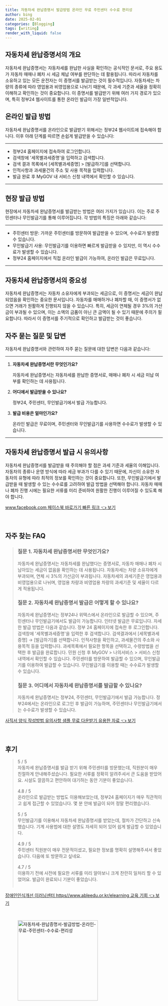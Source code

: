 ```yaml
---
title: 자동차세 완납증명서 발급방법 온라인 무료 주민센터 수수료 편리성
author: bing
date: 2025-02-01
categories: [Blogging]
tags: [writing]
render_with_liquid: false
---
```



<h2 id='자동차세_완납증명서_의_개요'>자동차세 완납증명서의 개요</h2>

<p>자동차세 완납증명서는 자동차세를 완납한 사실을 확인하는 공식적인 문서로, 주요 용도가 자동차 매매나 폐차 시 세금 체납 여부를 판단하는 데 활용됩니다. 따라서 자동차를 소유하고 있는 모든 운전자는 이 증명서를 발급받는 것이 필수적입니다. 자동차세는 차량의 종류에 따라 영업용과 비영업용으로 나뉘기 때문에, 각 과세 기준과 세율을 정확히 이해하고 확인하는 것이 중요합니다. 이 증명서를 발급받기 위해 여러 가지 경로가 있으며, 특히 정부24 웹사이트를 통한 온라인 발급이 가장 일반적입니다.</p>

<h2 id='온라인_발급_방법'>온라인 발급 방법</h2>

<p>자동차세 완납증명서를 온라인으로 발급받기 위해서는 정부24 웹사이트에 접속해야 합니다. 이후 아래 단계를 따르면 손쉽게 발급받을 수 있습니다:</p>

<hr />

<ul>
    <li>정부24 홈페이지에 접속하여 로그인합니다.</li>
    <li>검색창에 '세목별과세증명'을 입력하고 검색합니다.</li>
    <li>검색 결과 목록에서 [세목별과세증명] > [발급하기]를 선택합니다.</li>
    <li>인적사항과 과세물건의 주소 및 사용 목적을 입력합니다.</li>
    <li>발급 완료 후 MyGOV 내 서비스 신청 내역에서 확인할 수 있습니다.</li>
</ul>

<hr />

<h2 id='현장_발급_방법'>현장 발급 방법</h2>

<p>현장에서 자동차세 완납증명서를 발급받는 방법은 여러 가지가 있습니다. 이는 주로 주민센터나 무인발급기를 통해 이루어집니다. 각 방법의 특징은 아래와 같습니다:</p>

<hr />

<ul>
    <li>주민센터 방문: 가까운 주민센터를 방문하여 발급받을 수 있으며, 수수료가 발생할 수 있습니다.</li>
    <li>무인발급기 사용: 무인발급기를 이용하면 빠르게 발급받을 수 있지만, 이 역시 수수료가 발생할 수 있습니다.</li>
    <li>정부24 홈페이지에서 직접 온라인 발급이 가능하여, 온라인 발급은 무료입니다.</li>
</ul>

<hr />

<h2 id='자동차세_완납증명서의_중요성'>자동차세 완납증명서의 중요성</h2>

<p>자동차세 완납증명서는 자동차 소유자에게 부과되는 세금으로, 이 증명서는 세금이 완납되었음을 확인하는 중요한 문서입니다. 자동차를 매매하거나 폐차할 때, 이 증명서가 없으면 거래가 원활하게 진행되지 않을 수 있습니다. 특히, 세금이 연체될 경우 3%의 가산금이 부과될 수 있으며, 이는 소액의 금품이 아닌 큰 금액이 될 수 있기 때문에 주의가 필요합니다. 따라서 이 증명서를 주기적으로 확인하고 발급받는 것이 좋습니다.</p>

<h2 id='자주_묻는_질문_및_답변'>자주 묻는 질문 및 답변</h2>

<p>자동차세 완납증명서와 관련하여 자주 묻는 질문에 대한 답변은 다음과 같습니다:</p>

<hr />

<ol>
    <li>
        <b>자동차세 완납증명서란 무엇인가요?</b>
        <p>자동차세 완납증명서는 자동차세를 완납한 증명서로, 매매나 폐차 시 세금 미납 여부를 확인하는 데 사용됩니다.</p>
    </li>
    <li>
        <b>어디에서 발급받을 수 있나요?</b>
        <p>정부24, 주민센터, 무인발급기에서 발급 가능합니다.</p>
    </li>
    <li>
        <b>발급 비용은 얼마인가요?</b>
        <p>온라인 발급은 무료이며, 주민센터와 무인발급기를 사용하면 수수료가 발생할 수 있습니다.</p>
    </li>
</ol>

<hr />

<h2 id='자동차세_완납증명서_발급시_유의사항'>자동차세 완납증명서 발급 시 유의사항</h2>

<p>자동차세 완납증명서를 발급받을 때 주의해야 할 점은 과세 기준과 세율의 이해입니다. 자동차의 종류나 운영 방식에 따라 세금 부과가 다를 수 있기 때문에, 자신이 소유한 자동차의 유형에 따라 최적의 정보를 확인하는 것이 중요합니다. 또한, 무인발급기에서 발급받을 때 발생할 수 있는 수수료를 고려하여 발급 방법을 선택해야 합니다. 자동차 매매나 폐차 진행 시에는 필요한 서류를 미리 준비하여 원활한 진행이 이루어질 수 있도록 해야 합니다.</p>


<p><a class="click-button" title="www.facebook.com 페이스북 바로가기 빠른 링크" href="https://adkhouse.github.io/posts/www.facebook.com-%ED%8E%98%EC%9D%B4%EC%8A%A4%EB%B6%81-%EB%B0%94%EB%A1%9C%EA%B0%80%EA%B8%B0-%EB%B9%A0%EB%A5%B8-%EB%A7%81%ED%81%AC/" rel="dofollow">www.facebook.com 페이스북 바로가기 빠른 링크 👈 보기</a></p><br>
<h2 id='자주_찾는_FAQ'>자주 찾는 FAQ</h2>
<div itemscope="" itemtype="https://schema.org/FAQPage"> 
<blockquote> 
<div itemscope="" itemprop="mainEntity" itemtype="https://schema.org/Question"> 
<h3 itemprop="name">질문 1. 자동차세 완납증명서란 무엇인가요?</h3> 
<div itemscope="" itemprop="acceptedAnswer" itemtype="https://schema.org/Answer"> 
<span itemprop="text"> 
<p>자동차세 완납증명서는 자동차세를 완납했다는 증명서로, 자동차 매매나 폐차 시 남아있는 세금이 없음을 확인하는 데 사용됩니다. 자동차세는 차량 소유자에게 부과되며, 연체 시 3%의 가산금이 부과됩니다. 자동차세의 과세기준은 영업용과 비영업용으로 나뉘며, 영업용 차량과 비영업용 차량의 과세기준 및 세율이 다르게 적용됩니다.</p> 
</span> 
</div> 
</div> 

<div itemscope="" itemprop="mainEntity" itemtype="https://schema.org/Question"> 
<h3 itemprop="name">질문 2. 자동차세 완납증명서 발급은 어떻게 할 수 있나요?</h3> 
<div itemscope="" itemprop="acceptedAnswer" itemtype="https://schema.org/Answer"> 
<span itemprop="text"> 
<p>자동차세 완납증명서는 정부24나 위택스에서 온라인으로 발급할 수 있으며, 주민센터나 무인발급기에서도 발급이 가능합니다. 인터넷 발급은 무료입니다. 자세한 발급 방법은 다음과 같습니다. 정부 24 홈페이지에 접속한 후 로그인합니다. 검색창에 '세목별과세증명'을 입력한 후 검색합니다. 검색결과에서 [세목별과세증명] → [발급하기]를 선택합니다. 인적사항을 확인하고, 과세물건의 주소와 사용목적 등을 입력합니다. 과세목록에서 필요한 항목을 선택하고, 수령방법을 선택한 후 발급을 완료합니다. 민원 신청 후 MyGOV > 나의서비스 > 서비스 신청내역에서 확인할 수 있습니다. 주민센터를 방문하여 발급할 수 있으며, 무인발급기를 이용하여 발급할 수 있습니다. 무인발급기를 이용할 때는 수수료가 발생할 수 있습니다.</p> 
</span> 
</div> 
</div> 

<div itemscope="" itemprop="mainEntity" itemtype="https://schema.org/Question"> 
<h3 itemprop="name">질문 3. 어디에서 자동차세 완납증명서를 발급할 수 있나요?</h3> 
<div itemscope="" itemprop="acceptedAnswer" itemtype="https://schema.org/Answer"> 
<span itemprop="text"> 
<p>자동차세 완납증명서는 정부24, 주민센터, 무인발급기에서 발급 가능합니다. 정부24에서는 온라인으로 로그인 후 발급이 가능하며, 주민센터나 무인발급기에서는 수수료가 발생할 수 있습니다.</p> 
</span> 
</div> 
</div> 
</blockquote> 
</div>
<p><a class="click-button" title="사직서 양식 작성방법 유의사항 샘플 무료 다운받기 유용한 자료" href="https://adkhouse.github.io/posts/%EC%82%AC%EC%A7%81%EC%84%9C-%EC%96%91%EC%8B%9D-%EC%9E%91%EC%84%B1%EB%B0%A9%EB%B2%95-%EC%9C%A0%EC%9D%98%EC%82%AC%ED%95%AD-%EC%83%98%ED%94%8C-%EB%AC%B4%EB%A3%8C-%EB%8B%A4%EC%9A%B4%EB%B0%9B%EA%B8%B0-%EC%9C%A0%EC%9A%A9%ED%95%9C-%EC%9E%90%EB%A3%8C/" rel="dofollow">사직서 양식 작성방법 유의사항 샘플 무료 다운받기 유용한 자료 👈 보기</a></p><br>
<h2 id='후기'>후기</h2>
<div itemscope itemtype="https://schema.org/Product">
  <blockquote>
  <div itemprop="review" itemscope itemtype="https://schema.org/Review">
      <div itemprop="reviewRating" itemscope itemtype="https://schema.org/Rating"> <span itemprop="ratingValue">5</span> / <span itemprop="bestRating">5</span> </div>
      <span itemprop="reviewBody">자동차세 완납증명서를 발급 받기 위해 주민센터를 방문했는데, 직원분이 매우 친절하게 안내해주셨습니다. 필요한 서류를 정확히 알려주셔서 큰 도움을 받았어요. 시설도 깔끔하고 편안하여 대기하는 동안 기분이 좋았습니다.</span>
  </div>
  <br>
  <div itemprop="review" itemscope itemtype="https://schema.org/Review">
      <div itemprop="reviewRating" itemscope itemtype="https://schema.org/Rating"> <span itemprop="ratingValue">4.8</span> / <span itemprop="bestRating">5</span> </div>
      <span itemprop="reviewBody">온라인으로 발급받는 방법도 이용해보았는데, 정부24 홈페이지가 매우 직관적이고 쉽게 접근할 수 있었습니다. 몇 분 안에 발급이 되어 정말 편리했습니다.</span>
  </div>
  <br>
  <div itemprop="review" itemscope itemtype="https://schema.org/Review">
      <div itemprop="reviewRating" itemscope itemtype="https://schema.org/Rating"> <span itemprop="ratingValue">5</span> / <span itemprop="bestRating">5</span> </div>
      <span itemprop="reviewBody">무인발급기를 이용해서 자동차세 완납증명서를 받았는데, 절차가 간단하고 신속했습니다. 기계 사용법에 대한 설명도 자세히 되어 있어 쉽게 발급할 수 있었습니다.</span>
  </div>
  <br>
  <div itemprop="review" itemscope itemtype="https://schema.org/Review">
      <div itemprop="reviewRating" itemscope itemtype="https://schema.org/Rating"> <span itemprop="ratingValue">4.9</span> / <span itemprop="bestRating">5</span> </div>
      <span itemprop="reviewBody">주민센터 직원분이 매우 전문적이셨고, 필요한 정보를 명확히 설명해주셔서 좋았습니다. 다음에 또 방문하고 싶네요.</span>
  </div>
  <br>
  <div itemprop="review" itemscope itemtype="https://schema.org/Review">
      <div itemprop="reviewRating" itemscope itemtype="https://schema.org/Rating"> <span itemprop="ratingValue">4.7</span> / <span itemprop="bestRating">5</span> </div>
      <span itemprop="reviewBody">이용하기 전에 사전에 필요한 서류를 미리 알아보니 크게 찬란히 일처리 할 수 있었어요. 발급이 완료되니 기분이 좋았습니다.</span>
  </div>
  <br>
  </blockquote>
</div>
<p><a class="click-button" title="장애인인식개선 이러닝센터 https//www.ableedu.or.kr/elearning 교육 기회" href="https://adkhouse.github.io/posts/%EC%9E%A5%EC%95%A0%EC%9D%B8%EC%9D%B8%EC%8B%9D%EA%B0%9C%EC%84%A0-%EC%9D%B4%EB%9F%AC%EB%8B%9D%EC%84%BC%ED%84%B0-httpswww.ableedu.or.krelearning-%EA%B5%90%EC%9C%A1-%EA%B8%B0%ED%9A%8C/" rel="dofollow">장애인인식개선 이러닝센터 https//www.ableedu.or.kr/elearning 교육 기회 👈 보기</a></p><br>
<figure class="image"><img src="https://adkhouse.github.io/assets/img/thumbnail/자동차세-완납증명서-발급방법-온라인-무료-주민센터-수수료-편리성.webp" alt="자동차세-완납증명서-발급방법-온라인-무료-주민센터-수수료-편리성" width="256" height="256"></figure>